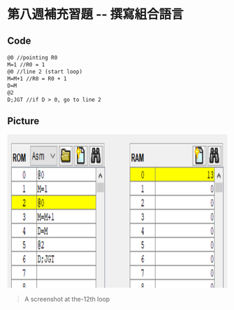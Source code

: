 第八週補充習題 -- 撰寫組合語言
===
## Code
```
@0 //pointing R0
M=1 //R0 = 1
@0 //line 2 (start loop)
M=M+1 //R0 = R0 + 1
D=M
@2
D;JGT //if D > 0, go to line 2
```
## Picture
<img src="add.PNG" alt="R0=R0+1" title="R0=R0+1" height="350" />

> A screenshot at the-12th loop

